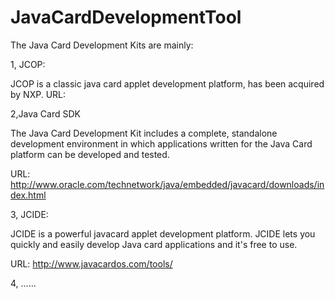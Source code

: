 # JavaCardDevelopmentTool
The Java Card Development Kits are mainly:

1, JCOP:

JCOP is a classic java card applet development platform, has been acquired by NXP.
URL:

2,Java Card SDK 

The Java Card Development Kit includes a complete, standalone development environment in which applications written for the Java Card platform can be developed and tested.

URL: http://www.oracle.com/technetwork/java/embedded/javacard/downloads/index.html

3, JCIDE:

JCIDE is a powerful javacard applet development platform. JCIDE lets you quickly and easily develop Java card applications and it's free to use.

URL: http://www.javacardos.com/tools/

4, ......
